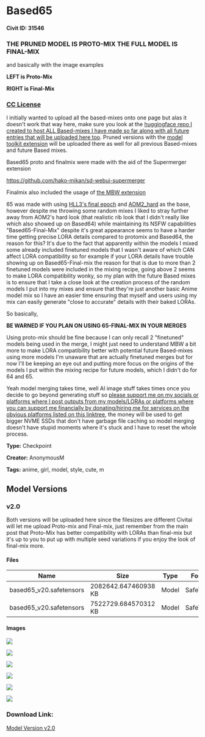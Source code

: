 # Based65

#### Civit ID: 31546

<h3>THE PRUNED MODEL IS PROTO-MIX THE FULL MODEL IS FINAL-MIX</h3><p>and basically with the image examples </p><p><strong>LEFT is Proto-Mix</strong></p><p><strong>RIGHT is Final-Mix</strong></p><p></p><h3><a target="_blank" rel="ugc" href="https://mega.nz/file/qExmQBQA#9eyI78TMEJu8V4c84UWitrlDAjyqxrxSVc1D5ktb87k">CC License</a></h3><p>I initially wanted to upload all the based-mixes onto one page but alas it doesn't work that way here, make sure you look at the <a target="_blank" rel="ugc" href="https://huggingface.co/AnonymousM/Based-mixes">huggingface repo I created to host ALL Based-mixes I have made so far along with all future entries that will be uploaded here too</a>. Pruned versions with the <a target="_blank" rel="ugc" href="https://github.com/arenasys/stable-diffusion-webui-model-toolkit">model toolkit extension</a> will be uploaded there as well for all previous Based-mixes and future Based mixes.</p><p></p><p>Based65 proto and finalmix were made with the aid of the Supermerger extension</p><p><a target="_blank" rel="ugc" href="https://github.com/hako-mikan/sd-webui-supermerger">https://github.com/hako-mikan/sd-webui-supermerger</a></p><p></p><p>Finalmix also included the usage of <a target="_blank" rel="ugc" href="https://github.com/bbc-mc/sdweb-merge-block-weighted-gui">the MBW extension</a></p><p></p><p>65 was made with using <a target="_blank" rel="ugc" href="https://huggingface.co/grugger/chubas/resolve/main/models/mirrors/hll3vtubers-last-pruned.safetensors">HLL3's final epoch</a> and <a target="_blank" rel="ugc" href="https://huggingface.co/WarriorMama777/OrangeMixs">AOM2_hard</a> as the base, however despite me throwing some random mixes I liked to stray further away from AOM2's hard look (that realistic rib look that I didn't really like which also showed up on Based64) while maintaining its NSFW capabilities "Based65-Final-Mix" despite it's great appearance seems to have a harder time getting precise LORA details compared to protomix and Based64, the reason for this? It's due to the fact that apparently within the models I mixed some already included finetuned models that I wasn't aware of which CAN affect LORA compatibility so for example if your LORA details have trouble showing up on Based65-Final-mix the reason for that is due to more than 2 finetuned models were included in the mixing recipe, going above 2 seems to make LORA compatibility wonky, so my plan with the future Based mixes is to ensure that I take a close look at the creation process of the random models I put into my mixes and ensure that they're just another basic Anime model mix so I have an easier time ensuring that myself and users using my mix can easily generate "close to accurate" details with their baked LORAs.</p><p></p><p>So basically,</p><p></p><p><strong>BE WARNED IF YOU PLAN ON USING 65-FINAL-MIX IN YOUR MERGES</strong></p><p>Using proto-mix should be fine because I can only recall 2 "finetuned" models being used in the merge, I might just need to understand MBW a bit more to make LORA compatibility better with potential future Based-mixes using more models I'm unaware that are actually finetuned merges but for now I'll be keeping an eye out and putting more focus on the origins of the models I put within the mixing recipe for future models, which I didn't do for 64 and 65.</p><p></p><p>Yeah model merging takes time, well AI image stuff takes times once you decide to go beyond generating stuff so <a target="_blank" rel="ugc" href="https://linktr.ee/anonymousm">please support me on my socials or platforms where I post outputs from my models/LORAs or platforms where you can support me financially by donating/hiring me for services on the obvious platforms listed on this linktree</a>, the money will be used to get bigger NVME SSDs that don't have garbage file caching so model merging doesn't have stupid moments where it's stuck and I have to reset the whole process.</p><p></p>

**Type:** Checkpoint

**Creator:** AnonymousM

**Tags:** anime, girl, model, style, cute, m

## Model Versions

### v2.0

<p>Both versions will be uploaded here since the filesizes are different Civitai will let me upload Proto-mix and Final-mix, just remember from the main post that Proto-Mix has better compatibility with LORAs than final-mix but it's up to you to put up with multiple seed variations if you enjoy the look of final-mix more.</p>

#### Files

| Name | Size | Type | Format | Download Url | AutoV1 | AutoV2 | SHA256 | CRC32 | BLAKE3 |
| --- | --- | --- | --- | --- | --- | --- | --- | --- | --- |
| based65_v20.safetensors | 2082642.647460938 KB | Model | SafeTensor | https://civitai.com/api/download/models/37994?type=Model&format=SafeTensor&size=pruned&fp=fp16 | 5C7729C1 | E5F3FE53A9 | E5F3FE53A9EF5C080569649322752139DE77C19FAB3CB9074C0F6C752F7D03EF | 3F1BF7BE | 74252C11B2C2241C7B9910FF5022C386BF76447B6A6F57855429598E0FF7D389 |
| based65_v20.safetensors | 7522729.684570312 KB | Model | SafeTensor | https://civitai.com/api/download/models/37994 | DE2F2560 | 8112AB8B43 | 8112AB8B43A7344AE2803F664C9642850A1859D0A08DCC6E8ECC89913F41B64B | 049023B5 | BDE2D05575ADA45EA840F27208962C3DFE507C88E84C513D36478C8AB99A5D15 |

#### Images

<p><img src="https://image.civitai.com/xG1nkqKTMzGDvpLrqFT7WA/a186101f-7423-4654-b450-97e10508cd00/width=450/420057.jpeg" /></p>

<p><img src="https://image.civitai.com/xG1nkqKTMzGDvpLrqFT7WA/ed762e91-4f80-4592-fbdf-89d677c50b00/width=450/420058.jpeg" /></p>

<p><img src="https://image.civitai.com/xG1nkqKTMzGDvpLrqFT7WA/1c432931-f9f5-40fb-2e94-301553b30e00/width=450/420060.jpeg" /></p>

<p><img src="https://image.civitai.com/xG1nkqKTMzGDvpLrqFT7WA/185ebfe9-52d4-4412-5d48-cf26b175ae00/width=450/420061.jpeg" /></p>

<p><img src="https://image.civitai.com/xG1nkqKTMzGDvpLrqFT7WA/bb063a13-eb81-4726-00d2-464d4359f100/width=450/420064.jpeg" /></p>

<p><img src="https://image.civitai.com/xG1nkqKTMzGDvpLrqFT7WA/53cd5510-e077-454d-1e46-9a48786d2800/width=450/420065.jpeg" /></p>

### Download Link:

[Model Version v2.0](https://civitai.com/api/download/models/37994)


